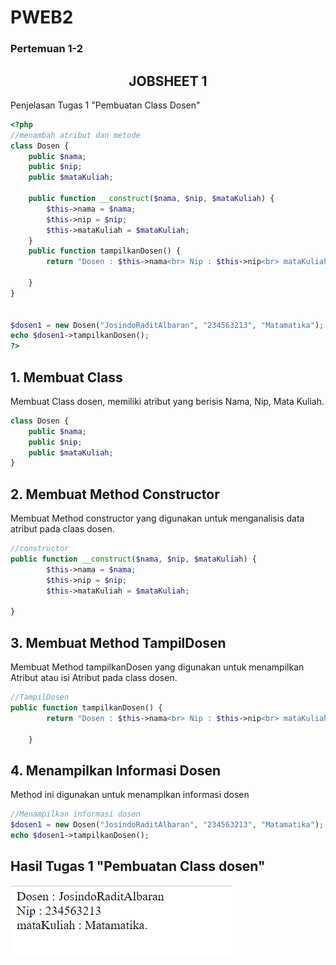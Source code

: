# PWEB2
### Pertemuan 1-2

## <center>JOBSHEET 1</center>

Penjelasan Tugas 1 "Pembuatan Class Dosen"
```php
<?php
//menambah atribut dan metode
class Dosen {
    public $nama;
    public $nip;
    public $mataKuliah;

    public function __construct($nama, $nip, $mataKuliah) {
        $this->nama = $nama;
        $this->nip = $nip;
        $this->mataKuliah = $mataKuliah;
    }
    public function tampilkanDosen() {
        return "Dosen : $this->nama<br> Nip : $this->nip<br> mataKuliah : $this->mataKuliah.";

    }
}
 

$dosen1 = new Dosen("JosindoRaditAlbaran", "234563213", "Matamatika");
echo $dosen1->tampilkanDosen();
?>
```

## 1. Membuat Class 
Membuat Class dosen, memiliki atribut yang berisis Nama, Nip, Mata Kuliah.

```php
class Dosen {
    public $nama;
    public $nip;
    public $mataKuliah;
}
```

## 2. Membuat Method Constructor
Membuat Method constructor yang digunakan untuk menganalisis data atribut pada claas dosen.

```php
//constructor
public function __construct($nama, $nip, $mataKuliah) {
        $this->nama = $nama;
        $this->nip = $nip;
        $this->mataKuliah = $mataKuliah;

}
```

## 3. Membuat Method TampilDosen
Membuat Method tampilkanDosen yang digunakan untuk menampilkan Atribut atau isi Atribut pada class dosen.

```php
//TampilDosen
public function tampilkanDosen() {
        return "Dosen : $this->nama<br> Nip : $this->nip<br> mataKuliah : $this->mataKuliah.";

    }
```

## 4.  Menampilkan Informasi Dosen
Method ini digunakan untuk menamplkan informasi dosen

```php
//Menampilkan informasi dosen
$dosen1 = new Dosen("JosindoRaditAlbaran", "234563213", "Matamatika");
echo $dosen1->tampilkanDosen();
```

## Hasil Tugas 1 "Pembuatan Class dosen"
<img src="img/hirh.PNG" >
